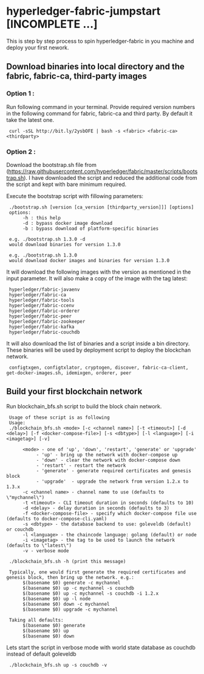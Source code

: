# hyperledger-fabric-jumpstart [INCOMPLETE ...]
This is step by step process to spin hyperledger-fabric in you machine and deploy your first nework.

## Download binaries into local directory and the fabric, fabric-ca, third-party images

### Option 1 :
Run following command in your terminal. Provide required version numbers in the following command for fabric, fabric-ca and third party. By default it take the latest one.
     
     curl -sSL http://bit.ly/2ysbOFE | bash -s <fabric> <fabric-ca> <thirdparty>

### Option 2 :
Download the bootstrap.sh file from (https://raw.githubusercontent.com/hyperledger/fabric/master/scripts/bootstrap.sh). I have downloaded the script and reduced the additional code from the script and kept with bare minimum required.

Execute the bootstrap script with fillowing parameters:
     
     ./bootstrap.sh [version [ca_version [thirdparty_version]]] [options]
     options:
          -h : this help
          -d : bypass docker image download
          -b : bypass download of platform-specific binaries

     e.g. ./bootstrap.sh 1.3.0 -d
     would download binaries for version 1.3.0

     e.g. ./bootstrap.sh 1.3.0
     would download docker images and binaries for version 1.3.0

It will download the following images with the version as mentioned in the input parameter. It will also make a copy of the image with the tag latest:

     hyperledger/fabric-javaenv
     hyperledger/fabric-ca
     hyperledger/fabric-tools
     hyperledger/fabric-ccenv
     hyperledger/fabric-orderer
     hyperledger/fabric-peer
     hyperledger/fabric-zookeeper
     hyperledger/fabric-kafka
     hyperledger/fabric-couchdb

It will also download the list of binaries and a script inside a bin directory. These binaries will be used by deployment script to deploy the blockchan network.

     configtxgen, configtxlator, cryptogen, discover, fabric-ca-client, get-docker-images.sh, idemixgen, orderer, peer

## Build your first blockchain network
Run blockchain_bfs.sh script to build the block chain network.

     Usage of these script is as following
     Usage:
     ./blockchain_bfs.sh <mode> [-c <channel name>] [-t <timeout>] [-d <delay>] [-f <docker-compose-file>] [-s <dbtype>] [-l <language>] [-i <imagetag>] [-v]
     
          <mode> - one of 'up', 'down', 'restart', 'generate' or 'upgrade'
               - 'up' - bring up the network with docker-compose up
               - 'down' - clear the network with docker-compose down
               - 'restart' - restart the network
               - 'generate' - generate required certificates and genesis block
               - 'upgrade'  - upgrade the network from version 1.2.x to 1.3.x
          -c <channel name> - channel name to use (defaults to \"mychannel\")
          -t <timeout> - CLI timeout duration in seconds (defaults to 10)
          -d <delay> - delay duration in seconds (defaults to 3)
          -f <docker-compose-file> - specify which docker-compose file use (defaults to docker-compose-cli.yaml)
          -s <dbtype> - the database backend to use: goleveldb (default) or couchdb
          -l <language> - the chaincode language: golang (default) or node
          -i <imagetag> - the tag to be used to launch the network (defaults to \"latest\")
          -v - verbose mode
     
     ./blockchain_bfs.sh -h (print this message)
     
     Typically, one would first generate the required certificates and genesis block, then bring up the network. e.g.:
          $(basename $0) generate -c mychannel
          $(basename $0) up -c mychannel -s couchdb
          $(basename $0) up -c mychannel -s couchdb -i 1.2.x
          $(basename $0) up -l node
          $(basename $0) down -c mychannel
          $(basename $0) upgrade -c mychannel
     
     Taking all defaults:
          $(basename $0) generate
          $(basename $0) up
          $(basename $0) down

Lets start the script in verbose mode with world state database as couchdb instead of default goleveldb

     ./blockchain_bfs.sh up -s couchdb -v


